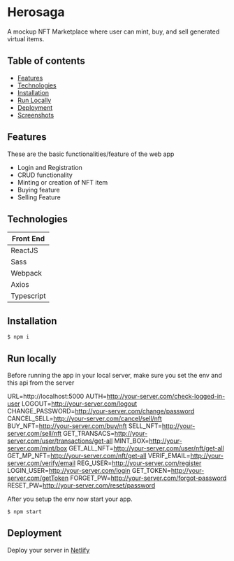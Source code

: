 # Herosaga
A mockup NFT Marketplace where user can mint, buy, and sell generated virtual items.

## Table of contents
* [Features](#features)
* [Technologies](#technologies)
* [Installation](#installation)
* [Run Locally](#run_local)
* [Deployment](#deployment)
* [Screenshots](#screenshots)

## Features
These are the basic functionalities/feature of the web app
* Login and Registration
* CRUD functionality
* Minting or creation of NFT item
* Buying feature
* Selling Feature

## Technologies
|  Front End   |
| ------------|
| ReactJS     |
| Sass        |
| Webpack     | 
| Axios       | 
| Typescript  | 

## Installation
```
$ npm i
```

## Run locally
Before running the app in your local server, make sure you set the env and this api from the server

URL=http://localhost:5000
AUTH=http://your-server.com/check-logged-in-user
LOGOUT=http://your-server.com/logout
CHANGE_PASSWORD=http://your-server.com/change/password
CANCEL_SELL=http://your-server.com/cancel/sell/nft
BUY_NFT=http://your-server.com/buy/nft
SELL_NFT=http://your-server.com/sell/nft
GET_TRANSACS=http://your-server.com/user/transactions/get-all
MINT_BOX=http://your-server.com/mint/box
GET_ALL_NFT=http://your-server.com/user/nft/get-all
GET_MP_NFT=http://your-server.com/nft/get-all
VERIF_EMAIL=http://your-server.com/verify/email
REG_USER=http://your-server.com/register
LOGIN_USER=http://your-server.com/login
GET_TOKEN=http://your-server.com/getToken
FORGET_PW=http://your-server.com/forgot-password
RESET_PW=http://your-server.com/reset/password

After you setup the env now start your app.
```
$ npm start
```

## Deployment
Deploy your server in [Netlify](https://www.netlify.com/)




